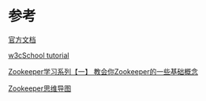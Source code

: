 # 参考

[官方文档](https://zookeeper.apache.org/doc/r3.6.2/)

[w3cSchool tutorial](www.w3cschool.cn/zookeeper/ )

[Zookeeper学习系列【一】 教会你Zookeeper的一些基础概念](https://juejin.im/post/6844903843310862350#heading-1)

[Zookeeper思维导图](https://blog.csdn.net/WuLex/article/details/103345933)